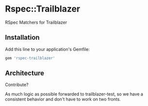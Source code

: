 # Rspec::Trailblazer

RSpec Matchers for Trailblazer

## Installation

Add this line to your application's Gemfile:

```ruby
gem 'rspec-trailblazer'
```

## Architecture

Contribute?

As much logic as possible forwarded to trailblazer-test, so we have a consistent behavior and don't have to work on two fronts.
